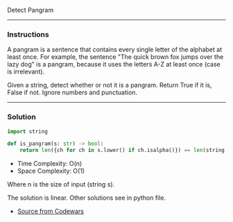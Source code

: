  Detect Pangram

---
### Instructions

A pangram is a sentence that contains every single letter of the alphabet at least once. For example, the sentence "The quick brown fox jumps over the lazy dog" is a pangram, because it uses the letters A-Z at least once (case is irrelevant).

Given a string, detect whether or not it is a pangram. Return True if it is, False if not. Ignore numbers and punctuation.

---

### Solution

```py
import string 

def is_pangram(s: str) -> bool:
    return len({ch for ch in s.lower() if ch.isalpha()}) == len(string.ascii_lowercase)
```

* Time Complexity: O(n)
* Space Complexity: O(1) 

Where n is the size of input (string s).

The solution is linear.
Other solutions see in python file.

* [Source from Codewars](https://www.codewars.com/kata/545cedaa9943f7fe7b000048/train/python)
